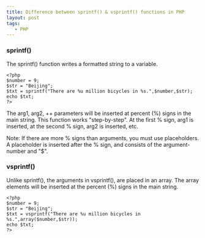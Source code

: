 ```yaml
---
title: Difference between sprintf() & vsprintf() functions in PHP
layout: post
tags:
   - PHP
---
```


### sprintf()

The sprintf() function writes a formatted string to a variable.

	<?php
	$number = 9;
	$str = "Beijing";
	$txt = sprintf("There are %u million bicycles in %s.",$number,$str);
	echo $txt;
	?>

The arg1, arg2, ++ parameters will be inserted at percent (%) signs in the main string. This function works "step-by-step". At the first % sign, arg1 is inserted, at the second % sign, arg2 is inserted, etc.

Note: If there are more % signs than arguments, you must use placeholders. A placeholder is inserted after the % sign, and consists of the argument- number and "\$".

### vsprintf()

Unlike sprintf(), the arguments in vsprintf(), are placed in an array. The array elements will be inserted at the percent (%) signs in the main string.

	<?php
	$number = 9;
	$str = "Beijing";
	$txt = vsprintf("There are %u million bicycles in %s.",array($number,$str));
	echo $txt;
	?>
